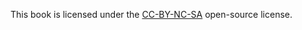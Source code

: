This book is licensed under the [CC-BY-NC-SA](https://creativecommons.org/licenses/by-nc-sa/4.0/) open-source license.
